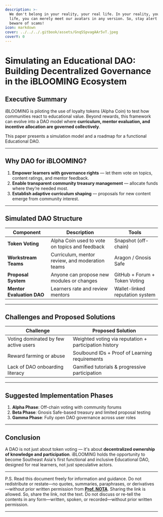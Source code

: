 ```yaml
---
description: >-
  We don't belong in your reality, your real life. In your reality, your real
  life, you can merely meet our avatars in any version. So, stay alert and
  beware of scams!
icon: markdown
cover: ../../../.gitbook/assets/GnqSSpvagAAr5vT.jpeg
coverY: 0
---
```


# Simulating an Educational DAO: Building Decentralized Governance in the iBLOOMING Ecosystem

## Executive Summary

iBLOOMING is piloting the use of loyalty tokens (Alpha Coin) to test how communities react to educational value. Beyond rewards, this framework can evolve into a DAO model where **curriculum, mentor evaluation, and incentive allocation are governed collectively**.

This paper presents a simulation model and a roadmap for a functional Educational DAO.

---

## Why DAO for iBLOOMING?

1. **Empower learners with governance rights** — let them vote on topics, content ratings, and mentor feedback.
2. **Enable transparent community treasury management** — allocate funds where they’re needed most.
3. **Establish adaptive curriculum shaping** — proposals for new content emerge from community interest.

---

## Simulated DAO Structure

| Component | Description | Tools |
|----------|-------------|-------|
| **Token Voting** | Alpha Coin used to vote on topics and feedback | Snapshot (off-chain) |
| **Workstream Teams** | Curriculum, mentor review, and moderation teams | Aragon / Gnosis Safe |
| **Proposal System** | Anyone can propose new modules or changes | GitHub + Forum + Token Voting |
| **Mentor Evaluation DAO** | Learners rate and review mentors | Wallet-linked reputation system |

---

## Challenges and Proposed Solutions

| Challenge | Proposed Solution |
|----------|--------------------|
| Voting dominated by few active users | Weighted voting via reputation + participation history |
| Reward farming or abuse | Soulbound IDs + Proof of Learning requirements |
| Lack of DAO onboarding literacy | Gamified tutorials & progressive participation |

---

## Suggested Implementation Phases

1. **Alpha Phase**: Off-chain voting with community forums
2. **Beta Phase**: Gnosis Safe-based treasury and limited proposal testing
3. **Gamma Phase**: Fully open DAO governance across user roles

---

## Conclusion

A DAO is not just about token voting — it's about **decentralized ownership of knowledge and participation**. iBLOOMING holds the opportunity to become Southeast Asia's first functional and inclusive Educational DAO, designed for real learners, not just speculative actors.

---

P.S. Read this document freely for information and guidance. Do not redistribute or restate—no quotes, summaries, paraphrases, or derivatives—without prior written permission from [**Prof. NOTA**](https://nota.endhonesa.com/). Sharing the link is allowed. So, share the link, not the text. Do not discuss or re-tell the contents in any form—written, spoken, or recorded—without prior written permission.

---
